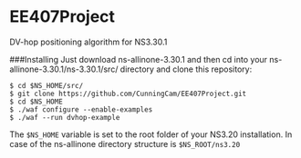 # EE407Project

DV-hop positioning algorithm for NS3.30.1

###Installing
Just download ns-allinone-3.30.1 and then cd into your ns-allinone-3.30.1/ns-3.30.1/src/ directory and clone this repository:

```
$ cd $NS_HOME/src/
$ git clone https://github.com/CunningCam/EE407Project.git
$ cd $NS_HOME
$ ./waf configure --enable-examples
$ ./waf --run dvhop-example
```

The `$NS_HOME` variable is set to the root folder of your NS3.20 installation. In case of the ns-allinone directory structure is `$NS_ROOT/ns3.20`
